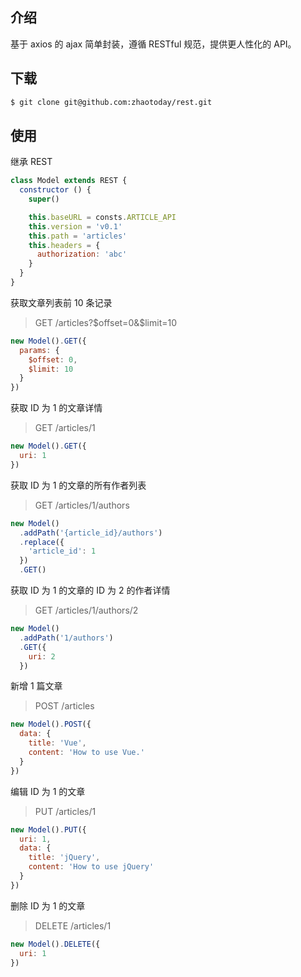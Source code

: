 ## 介绍
基于 axios 的 ajax 简单封装，遵循 RESTful 规范，提供更人性化的 API。

## 下载
```bash
$ git clone git@github.com:zhaotoday/rest.git
```

## 使用
继承 REST
```js
class Model extends REST {
  constructor () {
    super()

    this.baseURL = consts.ARTICLE_API
    this.version = 'v0.1'
    this.path = 'articles'
    this.headers = {
      authorization: 'abc'
    }
  }
}
```

获取文章列表前 10 条记录
> GET /articles?$offset=0&$limit=10
```js
new Model().GET({
  params: {
    $offset: 0,
    $limit: 10
  }
})
```

获取 ID 为 1 的文章详情
> GET /articles/1
```js
new Model().GET({
  uri: 1
})
```

获取 ID 为 1 的文章的所有作者列表
> GET /articles/1/authors
```js
new Model()
  .addPath('{article_id}/authors')
  .replace({
    'article_id': 1
  })
  .GET()
```

获取 ID 为 1 的文章的 ID 为 2 的作者详情
> GET /articles/1/authors/2
```js
new Model()
  .addPath('1/authors')
  .GET({
    uri: 2
  })
```

新增 1 篇文章
> POST /articles
```js
new Model().POST({
  data: {
    title: 'Vue',
    content: 'How to use Vue.'
  }
})
```

编辑 ID 为 1 的文章
> PUT /articles/1
```js
new Model().PUT({
  uri: 1,
  data: {
    title: 'jQuery',
    content: 'How to use jQuery'
  }
})
```

删除 ID 为 1 的文章
> DELETE /articles/1
```js
new Model().DELETE({
  uri: 1
})
```